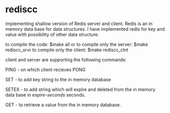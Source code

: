 # rediscc
implementing shallow version of Redis server and client.
Redis is an in memory data base for data structures.
I have implemented redis for key and value with possibility of other data structure.

to compile the code:
$make all
or to compile only the server:
$make rediscc_srvr 
to compile only the client:
$make rediscc_clnt

client and server are supporting the following commands:

PING - on which client recieves PONG

SET <key> <value> - to add key string to the in memory database

SETEX <key> <expire-seconds> <value> - to add string which will expire and deleted from the in memory data base in *expire-seconds* seconds.

GET <key> - to retrieve a value from the in memory database.


